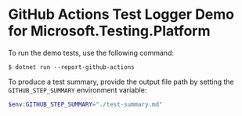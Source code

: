 # GitHub Actions Test Logger Demo for Microsoft.Testing.Platform

To run the demo tests, use the following command:

```console
$ dotnet run --report-github-actions
```

To produce a test summary, provide the output file path by setting the `GITHUB_STEP_SUMMARY` environment variable:

```powershell
$env:GITHUB_STEP_SUMMARY="./test-summary.md"
```
